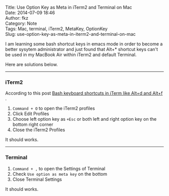 Title: Use Option Key as Meta in iTerm2 and Terminal on Mac  
Date: 2014-07-09 18:46  
Author: fkz  
Category: Note  
Tags: Mac, terminal, iTerm2, MetaKey, OptionKey  
Slug: use-option-key-as-meta-in-iterm2-and-terminal-on-mac  
  
I am learning some bash shortcut keys in emacs mode in order to become a better sysytem administrator and just found that Alt+\* shortcut keys can't be used in my MacBook Air within iTerm2 and default Terminal.  
  
Here are solutions below.  
  
<!--more-->  
  
---  
  
### iTerm2  
  
According to this post [Bash keyboard shortcuts in iTerm like Alt+d and Alt+f ](http://stackoverflow.com/questions/18923765/bash-keyboard-shortcuts-in-iterm-like-altd-and-altf).  
  
1. `Command + O` to open the iTerm2 profiles  
2. Click Edit Profiles  
3. Choose left option key as `+Esc` or both left and right option key on the bottom right corner  
4. Close the iTerm2 Profiles  
  
It should works.  
  
---  
  
### Terminal  
  
1. `Command + ,` to open the Settings of Terminal  
2. Check `Use option as meta key` on the bottom  
3. Close Terminal Settings  
  
It should works.  
  
